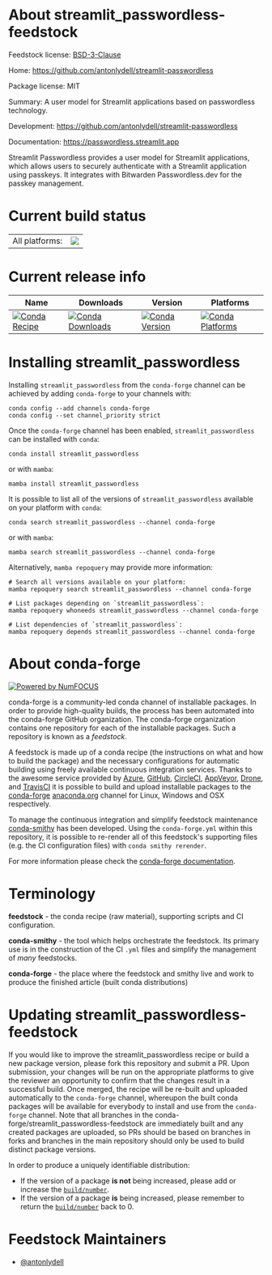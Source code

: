 About streamlit_passwordless-feedstock
======================================

Feedstock license: [BSD-3-Clause](https://github.com/conda-forge/streamlit_passwordless-feedstock/blob/main/LICENSE.txt)

Home: https://github.com/antonlydell/streamlit-passwordless

Package license: MIT

Summary: A user model for Streamlit applications based on passwordless technology.

Development: https://github.com/antonlydell/streamlit-passwordless

Documentation: https://passwordless.streamlit.app

Streamlit Passwordless provides a user model for Streamlit applications, which allows
users to securely authenticate with a Streamlit application using passkeys. It integrates
with Bitwarden Passwordless.dev for the passkey management.


Current build status
====================


<table><tr><td>All platforms:</td>
    <td>
      <a href="https://dev.azure.com/conda-forge/feedstock-builds/_build/latest?definitionId=22439&branchName=main">
        <img src="https://dev.azure.com/conda-forge/feedstock-builds/_apis/build/status/streamlit_passwordless-feedstock?branchName=main">
      </a>
    </td>
  </tr>
</table>

Current release info
====================

| Name | Downloads | Version | Platforms |
| --- | --- | --- | --- |
| [![Conda Recipe](https://img.shields.io/badge/recipe-streamlit__passwordless-green.svg)](https://anaconda.org/conda-forge/streamlit_passwordless) | [![Conda Downloads](https://img.shields.io/conda/dn/conda-forge/streamlit_passwordless.svg)](https://anaconda.org/conda-forge/streamlit_passwordless) | [![Conda Version](https://img.shields.io/conda/vn/conda-forge/streamlit_passwordless.svg)](https://anaconda.org/conda-forge/streamlit_passwordless) | [![Conda Platforms](https://img.shields.io/conda/pn/conda-forge/streamlit_passwordless.svg)](https://anaconda.org/conda-forge/streamlit_passwordless) |

Installing streamlit_passwordless
=================================

Installing `streamlit_passwordless` from the `conda-forge` channel can be achieved by adding `conda-forge` to your channels with:

```
conda config --add channels conda-forge
conda config --set channel_priority strict
```

Once the `conda-forge` channel has been enabled, `streamlit_passwordless` can be installed with `conda`:

```
conda install streamlit_passwordless
```

or with `mamba`:

```
mamba install streamlit_passwordless
```

It is possible to list all of the versions of `streamlit_passwordless` available on your platform with `conda`:

```
conda search streamlit_passwordless --channel conda-forge
```

or with `mamba`:

```
mamba search streamlit_passwordless --channel conda-forge
```

Alternatively, `mamba repoquery` may provide more information:

```
# Search all versions available on your platform:
mamba repoquery search streamlit_passwordless --channel conda-forge

# List packages depending on `streamlit_passwordless`:
mamba repoquery whoneeds streamlit_passwordless --channel conda-forge

# List dependencies of `streamlit_passwordless`:
mamba repoquery depends streamlit_passwordless --channel conda-forge
```


About conda-forge
=================

[![Powered by
NumFOCUS](https://img.shields.io/badge/powered%20by-NumFOCUS-orange.svg?style=flat&colorA=E1523D&colorB=007D8A)](https://numfocus.org)

conda-forge is a community-led conda channel of installable packages.
In order to provide high-quality builds, the process has been automated into the
conda-forge GitHub organization. The conda-forge organization contains one repository
for each of the installable packages. Such a repository is known as a *feedstock*.

A feedstock is made up of a conda recipe (the instructions on what and how to build
the package) and the necessary configurations for automatic building using freely
available continuous integration services. Thanks to the awesome service provided by
[Azure](https://azure.microsoft.com/en-us/services/devops/), [GitHub](https://github.com/),
[CircleCI](https://circleci.com/), [AppVeyor](https://www.appveyor.com/),
[Drone](https://cloud.drone.io/welcome), and [TravisCI](https://travis-ci.com/)
it is possible to build and upload installable packages to the
[conda-forge](https://anaconda.org/conda-forge) [anaconda.org](https://anaconda.org/)
channel for Linux, Windows and OSX respectively.

To manage the continuous integration and simplify feedstock maintenance
[conda-smithy](https://github.com/conda-forge/conda-smithy) has been developed.
Using the ``conda-forge.yml`` within this repository, it is possible to re-render all of
this feedstock's supporting files (e.g. the CI configuration files) with ``conda smithy rerender``.

For more information please check the [conda-forge documentation](https://conda-forge.org/docs/).

Terminology
===========

**feedstock** - the conda recipe (raw material), supporting scripts and CI configuration.

**conda-smithy** - the tool which helps orchestrate the feedstock.
                   Its primary use is in the construction of the CI ``.yml`` files
                   and simplify the management of *many* feedstocks.

**conda-forge** - the place where the feedstock and smithy live and work to
                  produce the finished article (built conda distributions)


Updating streamlit_passwordless-feedstock
=========================================

If you would like to improve the streamlit_passwordless recipe or build a new
package version, please fork this repository and submit a PR. Upon submission,
your changes will be run on the appropriate platforms to give the reviewer an
opportunity to confirm that the changes result in a successful build. Once
merged, the recipe will be re-built and uploaded automatically to the
`conda-forge` channel, whereupon the built conda packages will be available for
everybody to install and use from the `conda-forge` channel.
Note that all branches in the conda-forge/streamlit_passwordless-feedstock are
immediately built and any created packages are uploaded, so PRs should be based
on branches in forks and branches in the main repository should only be used to
build distinct package versions.

In order to produce a uniquely identifiable distribution:
 * If the version of a package **is not** being increased, please add or increase
   the [``build/number``](https://docs.conda.io/projects/conda-build/en/latest/resources/define-metadata.html#build-number-and-string).
 * If the version of a package **is** being increased, please remember to return
   the [``build/number``](https://docs.conda.io/projects/conda-build/en/latest/resources/define-metadata.html#build-number-and-string)
   back to 0.

Feedstock Maintainers
=====================

* [@antonlydell](https://github.com/antonlydell/)

